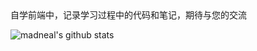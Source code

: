 <div>自学前端中，记录学习过程中的代码和笔记，期待与您的交流</div>

![madneal's github stats](https://github-readme-stats.vercel.app/api?username=liuaw9087&show_icons=true&theme=radical)



